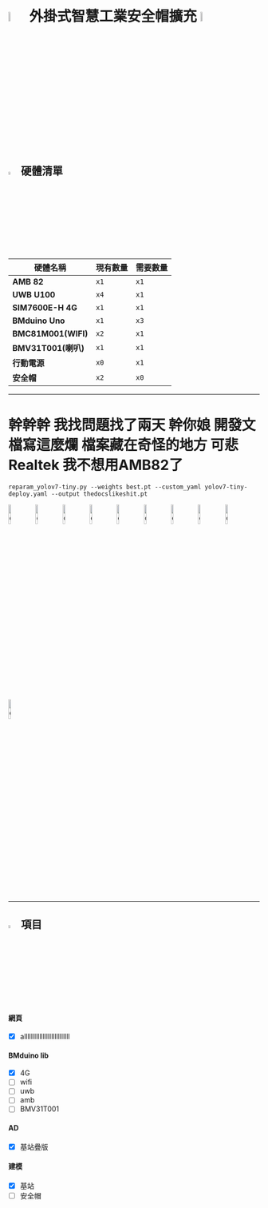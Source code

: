 # <img src="https://media.discordapp.net/stickers/867827427501408266.png" width="7%" alt="goose"> 外掛式智慧工業安全帽擴充 <img src="https://media.discordapp.net/stickers/867827427501408266.png" width="7%" alt="goose">
## <img src="https://cdn.discordapp.com/emojis/1249403201560645714" width="4%" alt="cat"> 硬體清單
| 硬體名稱            | 現有數量 | 需要數量 |
| ------------------- | -------- | -------- |
| **AMB 82**          | `x1`     | `x1`     |
| **UWB U100**        | `x4`     | `x1`     |
| **SIM7600E-H 4G**   | `x1`     | `x1`     |
| **BMduino Uno**     | `x1`     | `x3`     |
| **BMC81M001(WIFI)** | `x2`     | `x1`     |
| **BMV31T001(喇叭)** | `x1`     | `x1`     |
| **行動電源**        | `x0`     | `x1`     |
| **安全帽**          | `x2`     | `x0`     |


---
# 幹幹幹 我找問題找了兩天 幹你娘 開發文檔寫這麼爛 檔案藏在奇怪的地方 可悲Realtek 我不想用AMB82了
`
reparam_yolov7-tiny.py --weights best.pt --custom_yaml yolov7-tiny-deploy.yaml --output thedocslikeshit.pt
`  

<img src="https://cdn.discordapp.com/emojis/1249403201560645714" width="10%" alt="cat">  
<img src="https://cdn.discordapp.com/emojis/1249403201560645714" width="10%" alt="cat"> 
<img src="https://cdn.discordapp.com/emojis/1249403201560645714" width="10%" alt="cat"> 
<img src="https://cdn.discordapp.com/emojis/1249403201560645714" width="10%" alt="cat"> 
<img src="https://cdn.discordapp.com/emojis/1249403201560645714" width="10%" alt="cat"> 
<img src="https://cdn.discordapp.com/emojis/1249403201560645714" width="10%" alt="cat"> 
<img src="https://cdn.discordapp.com/emojis/1249403201560645714" width="10%" alt="cat"> 
<img src="https://cdn.discordapp.com/emojis/1249403201560645714" width="10%" alt="cat"> 
<img src="https://cdn.discordapp.com/emojis/1249403201560645714" width="10%" alt="cat"> 
<img src="https://cdn.discordapp.com/emojis/1249403201560645714" width="10%" alt="cat"> 


---

## <img src="https://cdn3.emoji.gg/emojis/48188-cat-cips.gif" width="4%" alt="cat"> 項目
#### 網頁
- [x] alllllllllllllllllllllllllll


#### BMduino lib
- [x] 4G
- [ ] wifi
- [ ] uwb
- [ ] amb
- [ ] BMV31T001

#### AD
- [x] 基站疊版

#### 建模
- [x] 基站
- [ ] 安全帽